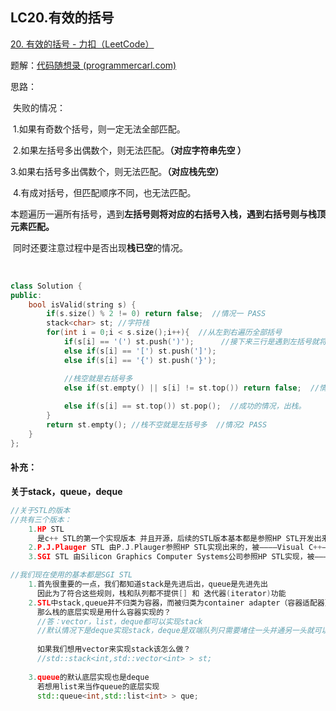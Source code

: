 ## LC20.有效的括号

[20. 有效的括号 - 力扣（LeetCode）](https://leetcode.cn/problems/valid-parentheses/)

题解：[代码随想录 (programmercarl.com)](https://programmercarl.com/0020.有效的括号.html#进入正题)

思路：

​		失败的情况：

​		1.如果有奇数个括号，则一定无法全部匹配。

​		2.如果左括号多出偶数个，则无法匹配。**（对应字符串先空 ）**

​		3.如果右括号多出偶数个，则无法匹配。**（对应栈先空）**

​		4.有成对括号，但匹配顺序不同，也无法匹配。

​		本题遍历一遍所有括号，遇到**左括号则将对应的右括号入栈，遇到右括号则与栈顶元素匹配。**

​		同时还要注意过程中是否出现**栈已空**的情况。

​		

```c++
class Solution {
public:
    bool isValid(string s) {
        if(s.size() % 2 != 0) return false;  //情况一 PASS
        stack<char> st; //字符栈
        for(int i = 0;i < s.size();i++){  //从左到右遍历全部括号
            if(s[i] == '(') st.push(')');      //接下来三行是遇到左括号就将对应右括号入栈
            else if(s[i] == '[') st.push(']');
            else if(s[i] == '{') st.push('}');

            //栈空就是右括号多
            else if(st.empty() || s[i] != st.top()) return false;  //情况3 || 情况4 PASS
            
            else if(s[i] == st.top()) st.pop();  //成功的情况，出栈。
        }
        return st.empty(); //栈不空就是左括号多  //情况2 PASS
    }
};
```





#### 补充：

**关于stack，queue，deque**

```c++
//关于STL的版本
//共有三个版本：
	1.HP STL
      是c++ STL的第一个实现版本 并且开源，后续的STL版本基本都是参照HP STL开发出来的。
    2.P.J.Plauger STL 由P.J.Plauger参照HP STL实现出来的，被————Visual C++——————编译器所采用，不是开源的。
    3.SGI STL 由Silicon Graphics Computer Systems公司参照HP STL实现，被————Linux的C++编译器GCC—————所采用，SGI STL是开源软件，源码可读性甚高。

//我们现在使用的基本都是SGI STL
    1.首先很重要的一点，我们都知道stack是先进后出，queue是先进先出
      因此为了符合这些规则，栈和队列都不提供[] 和 迭代器(iterator)功能
    2.STL中stack,queue并不归类为容器，而被归类为container adapter（容器适配器）。
      那么栈的底层实现是用什么容器实现的？
      //答：vector，list，deque都可以实现stack
      //默认情况下是deque实现stack，deque是双端队列只需要堵住一头并通另一头就可以当作stack使用
      
      如果我们想用vector来实现stack该怎么做？
      //std::stack<int,std::vector<int> > st;
        
    3.queue的默认底层实现也是deque
      若想用list来当作queue的底层实现
      std::queue<int,std::list<int> > que;
```

